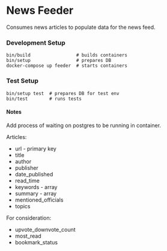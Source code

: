 # News Feeder
Consumes news articles to populate data for the news feed.

### Development Setup
    bin/build                 # builds containers
    bin/setup                 # prepares DB
    docker-compose up feeder  # starts containers

### Test Setup
    bin/setup test  # prepares DB for test env
    bin/test        # runs tests

#### Notes
Add process of waiting on postgres to be running in container.

Articles:  
* url - primary key
* title
* author
* publisher
* date_published
* read_time
* keywords - array
* summary - array
* mentioned_officials
* topics

For consideration:
* upvote_downvote_count
* most_read
* bookmark_status
